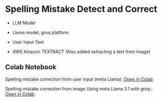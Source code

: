 # Spelling Mistake Detect and Correct

- LLM Model
- Llama model, groq platform
- User Input Text

- AWS Amazon TEXTRACT (Also added extracting a text from image)


## Colab Notebook

Spelling mistake correction from user input (meta Llama): [Open in Colab](https://colab.research.google.com/drive/1XtjudQsuyiWrGDjF2RB7yz7AszhPV2lA?usp=sharing).

Spelling mistake correction from image Using meta Llama 3.1 with groq : [Open in Colab](https://colab.research.google.com/drive/1FzrahbTj59EV_n3U4TCQZEg9so6B7Ixn?usp=sharing).
